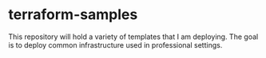 # terraform-samples

This repository will hold a variety of templates that I am deploying. The goal is to deploy common infrastructure used in professional settings.  
